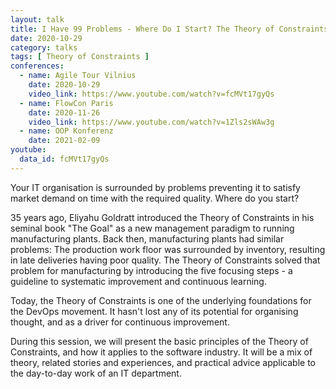 ```yaml
---
layout: talk
title: I Have 99 Problems - Where Do I Start? The Theory of Constraints Applied
date: 2020-10-29
category: talks
tags: [ Theory of Constraints ]
conferences:
  - name: Agile Tour Vilnius
    date: 2020-10-29
    video_link: https://www.youtube.com/watch?v=fcMVt17gyQs
  - name: FlowCon Paris
    date: 2020-11-26
    video_link: https://www.youtube.com/watch?v=1Zls2sWAw3g
  - name: OOP Konferenz
    date: 2021-02-09
youtube:
  data_id: fcMVt17gyQs
---
```


Your IT organisation is surrounded by problems preventing it to satisfy market demand on time with the required quality. Where do you start?

35 years ago, Eliyahu Goldratt introduced the Theory of Constraints in his seminal book "The Goal" as a new management paradigm to running manufacturing plants. Back then, manufacturing plants had similar problems: The production work floor was surrounded by inventory, resulting in late deliveries having poor quality. The Theory of Constraints solved that problem for manufacturing by introducing the five focusing steps - a guideline to systematic improvement and continuous learning.

Today, the Theory of Constraints is one of the underlying foundations for the DevOps movement. It hasn't lost any of its potential for organising thought, and as a driver for continuous improvement.

During this session, we will present the basic principles of the Theory of Constraints, and how it applies to the software industry. It will be a mix of theory, related stories and experiences, and practical advice applicable to the day-to-day work of an IT department.

